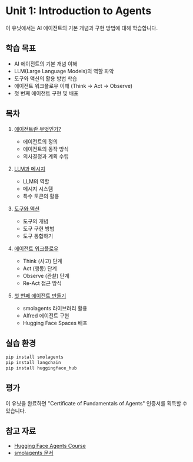 # Unit 1: Introduction to Agents

이 유닛에서는 AI 에이전트의 기본 개념과 구현 방법에 대해 학습합니다.

## 학습 목표

- AI 에이전트의 기본 개념 이해
- LLM(Large Language Models)의 역할 파악
- 도구와 액션의 활용 방법 학습
- 에이전트 워크플로우 이해 (Think → Act → Observe)
- 첫 번째 에이전트 구현 및 배포

## 목차

1. [에이전트란 무엇인가?](./01_what_is_agent.md)
   - 에이전트의 정의
   - 에이전트의 동작 방식
   - 의사결정과 계획 수립

2. [LLM과 메시지](./02_llm_and_messages.md)
   - LLM의 역할
   - 메시지 시스템
   - 특수 토큰의 활용

3. [도구와 액션](./03_tools_and_actions.md)
   - 도구의 개념
   - 도구 구현 방법
   - 도구 통합하기

4. [에이전트 워크플로우](./04_agent_workflow.md)
   - Think (사고) 단계
   - Act (행동) 단계
   - Observe (관찰) 단계
   - Re-Act 접근 방식

5. [첫 번째 에이전트 만들기](./05_first_agent.md)
   - smolagents 라이브러리 활용
   - Alfred 에이전트 구현
   - Hugging Face Spaces 배포

## 실습 환경

```bash
pip install smolagents
pip install langchain
pip install huggingface_hub
```

## 평가

이 유닛을 완료하면 "Certificate of Fundamentals of Agents" 인증서를 획득할 수 있습니다.

## 참고 자료

- [Hugging Face Agents Course](https://huggingface.co/learn/agents-course/unit1/introduction)
- [smolagents 문서](https://huggingface.co/docs/smolagents) 